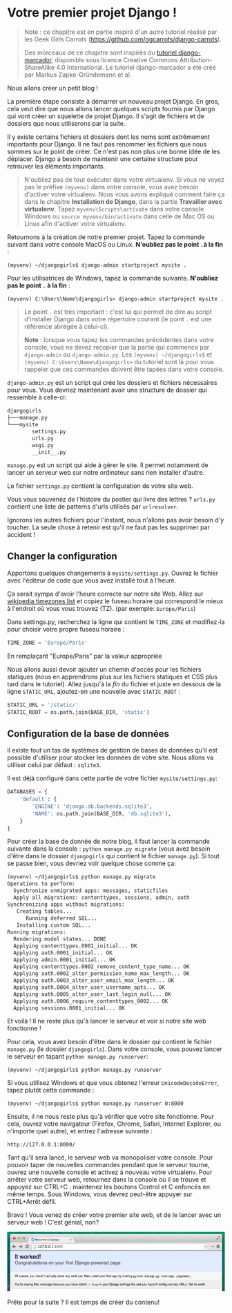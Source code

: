 # Votre premier projet Django !

> Note : ce chapitre est en partie inspiré d'un autre tutoriel réalisé par les Geek Girls Carrots (https://github.com/ggcarrots/django-carrots).
> 
> Des morceaux de ce chapitre sont inspirés du [tutoriel django-marcador][1], disponible sous licence Creative Commons Attribution-ShareAlike 4.0 International. Le tutoriel django-marcador a été créé par Markus Zapke-Gründemann et al.

 [1]: http://django-marcador.keimlink.de/

Nous allons créer un petit blog !

La première étape consiste à démarrer un nouveau projet Django. En gros, cela veut dire que nous allons lancer quelques scripts fournis par Django qui vont créer un squelette de projet Django. Il s'agit de fichiers et de dossiers que nous utiliserons par la suite.

Il y existe certains fichiers et dossiers dont les noms sont extrêmement importants pour Django. Il ne faut pas renommer les fichiers que nous sommes sur le point de créer. Ce n'est pas non plus une bonne idée de les déplacer. Django a besoin de maintenir une certaine structure pour retrouver les éléments importants.

> N'oubliez pas de tout exécuter dans votre virtualenv. Si vous ne voyez pas le préfixe `(myvenv)` dans votre console, vous avez besoin d'activer votre virtualenv. Nous vous avons expliqué comment faire ça dans le chapitre **Installation de Django**, dans la partie **Travailler avec virtualenv**. Tapez `myvenv\Scripts\activate` dans votre console Windows ou `source myvenv/bin/activate` dans celle de Mac OS ou Linux afin d'activer votre virtualenv.

Retournons à la création de notre premier projet. Tapez la commande suivant dans votre console MacOS ou Linux. **N'oubliez pas le point `.`à la fin** :

    (myvenv) ~/djangogirls$ django-admin startproject mysite .
    

Pour les utilisatrices de Windows, tapez la commande suivante. **N'oubliez pas le point `.` à la fin** :

    (myvenv) C:\Users\Name\djangogirls> django-admin startproject mysite .
    

> Le point `.` est très important : c'est lui qui permet de dire au script d'installer Django dans votre répertoire courant (le point `.` est une référence abrégée à celui-ci).
> 
> **Note** : lorsque vous tapez les commandes précédentes dans votre console, vous ne devez recopier que la partie qui commence par `django-admin` ou `django-admin.py`. Les `(myvenv) ~/djangogirls$` et `(myvenv) C:\Users\Name\djangogirls>` du tutoriel sont là pour vous rappeler que ces commandes doivent être tapées dans votre console.

`django-admin.py` est un script qui crée les dossiers et fichiers nécessaires pour vous. Vous devriez maintenant avoir une structure de dossier qui ressemble à celle-ci:

    djangogirls
    ├───manage.py
    └───mysite
            settings.py
            urls.py
            wsgi.py
            __init__.py
    

`manage.py` est un script qui aide à gérer le site. Il permet notamment de lancer un serveur web sur notre ordinateur sans rien installer d'autre.

Le fichier `settings.py` contient la configuration de votre site web.

Vous vous souvenez de l'histoire du postier qui livre des lettres ? `urls.py` contient une liste de patterns d'urls utilisés par `urlresolver`.

Ignorons les autres fichiers pour l'instant, nous n'allons pas avoir besoin d'y toucher. La seule chose à retenir est qu'il ne faut pas les supprimer par accident !

## Changer la configuration

Apportons quelques changements à `mysite/settings.py`. Ouvrez le fichier avec l'éditeur de code que vous avez installé tout à l'heure.

Ça serait sympa d'avoir l'heure correcte sur notre site Web. Allez sur [wikipedia timezones list][2] et copiez le fuseau horaire qui correspond le mieux à l'endroit où vous vous trouvez (TZ). (par exemple: `Europe/Paris`)

 [2]: http://en.wikipedia.org/wiki/List_of_tz_database_time_zones

Dans settings.py, recherchez la ligne qui contient le `TIME_ZONE` et modifiez-la pour choisir votre propre fuseau horaire :

```python
TIME_ZONE = 'Europe/Paris'
```

En remplaçant "Europe/Paris" par la valeur appropriée

Nous allons aussi devoir ajouter un chemin d'accès pour les fichiers statiques (nous en apprendrons plus sur les fichiers statiques et CSS plus tard dans le tutoriel). Allez jusqu'à la *fin* du fichier et juste en dessous de la ligne `STATIC_URL`, ajoutez-en une nouvelle avec `STATIC_ROOT` :

```python
STATIC_URL = '/static/'
STATIC_ROOT = os.path.join(BASE_DIR, 'static')
```

## Configuration de la base de données

Il existe tout un tas de systèmes de gestion de bases de données qu'il est possible d'utiliser pour stocker les données de votre site. Nous allons va utiliser celui par défaut : `sqlite3`.

Il est déjà configuré dans cette partie de votre fichier `mysite/settings.py`:

```python
DATABASES = {
    'default': {
        'ENGINE': 'django.db.backends.sqlite3',
        'NAME': os.path.join(BASE_DIR, 'db.sqlite3'),
    }
}
```

Pour créer la base de donnée de notre blog, il faut lancer la commande suivante dans la console : `python manage.py migrate` (vous avez besoin d'être dans le dossier `djangogirls` qui contient le fichier `manage.py`). Si tout se passe bien, vous devriez voir quelque chose comme ça:

    (myvenv) ~/djangogirls$ python manage.py migrate
    Operations to perform:
      Synchronize unmigrated apps: messages, staticfiles
      Apply all migrations: contenttypes, sessions, admin, auth
    Synchronizing apps without migrations:
       Creating tables...
          Running deferred SQL...
       Installing custom SQL...
    Running migrations:
      Rendering model states... DONE
      Applying contenttypes.0001_initial... OK
      Applying auth.0001_initial... OK
      Applying admin.0001_initial... OK
      Applying contenttypes.0002_remove_content_type_name... OK
      Applying auth.0002_alter_permission_name_max_length... OK
      Applying auth.0003_alter_user_email_max_length... OK
      Applying auth.0004_alter_user_username_opts... OK
      Applying auth.0005_alter_user_last_login_null... OK
      Applying auth.0006_require_contenttypes_0002... OK
      Applying sessions.0001_initial... OK
    

Et voilà ! Il ne reste plus qu'à lancer le serveur et voir si notre site web fonctionne !

Pour cela, vous avez besoin d'être dans le dossier qui contient le fichier `manage.py` (le dossier `djangogirls`). Dans votre console, vous pouvez lancer le serveur en tapant `python manage.py runserver`:

    (myvenv) ~/djangogirls$ python manage.py runserver
    

Si vous utilisez Windows et que vous obtenez l'erreur `UnicodeDecodeError`, tapez plutôt cette commande :

    (myvenv) ~/djangogirls$ python manage.py runserver 0:8000
    

Ensuite, il ne nous reste plus qu'à vérifier que votre site fonctionne. Pour cela, ouvrez votre navigateur (Firefox, Chrome, Safari, Internet Explorer, ou n'importe quel autre), et entrez l'adresse suivante :

    http://127.0.0.1:8000/
    

Tant qu'il sera lancé, le serveur web va monopoliser votre console. Pour pouvoir taper de nouvelles commandes pendant que le serveur tourne, ouvrez une nouvelle console et activez à nouveau votre virtualenv. Pour arrêter votre serveur web, retournez dans la console où il se trouve et appuyez sur CTRL+C : maintenez les boutons Control et C enfoncés en même temps. Sous Windows, vous devrez peut-être appuyer sur CTRL+Arrêt défil.

Bravo ! Vous venez de créer votre premier site web, et de le lancer avec un serveur web ! C'est génial, non?

![Ça a marché !][3]

 [3]: images/it_worked2.png

Prête pour la suite ? Il est temps de créer du contenu!
